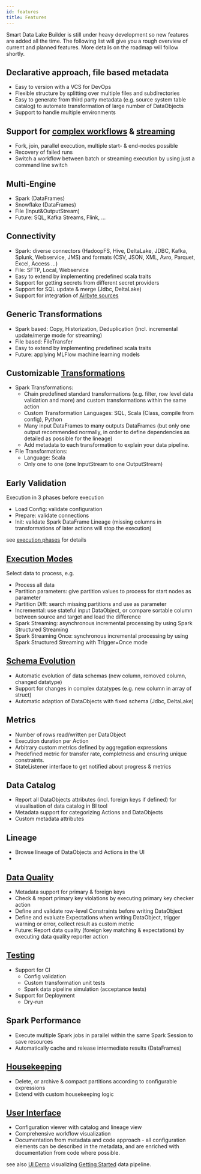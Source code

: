 ```yaml
---
id: features
title: Features
---
```


Smart Data Lake Builder is still under heavy development so new features are added all the time.
The following list will give you a rough overview of current and planned features.
More details on the roadmap will follow shortly.

## Declarative approach, file based metadata
* Easy to version with a VCS for DevOps
* Flexible structure by splitting over multiple files and subdirectories
* Easy to generate from third party metadata (e.g. source system table catalog) to automate transformation of large number of DataObjects
* Support to handle multiple environments

## Support for [complex workflows](reference/dag) & [streaming](reference/streaming)
* Fork, join, parallel execution, multiple start- & end-nodes possible
* Recovery of failed runs
* Switch a workflow between batch or streaming execution by using just a command line switch

## Multi-Engine
* Spark (DataFrames)
* Snowflake (DataFrames)
* File (Input&OutputStream)
* Future: SQL, Kafka Streams, Flink, …

## Connectivity
* Spark: diverse connectors (HadoopFS, Hive, DeltaLake, JDBC, Kafka, Splunk, Webservice, JMS) and formats (CSV, JSON, XML, Avro, Parquet, Excel, Access …)
* File: SFTP, Local, Webservice
* Easy to extend by implementing predefined scala traits
* Support for getting secrets from different secret providers
* Support for SQL update & merge (Jdbc, DeltaLake)
* Support for integration of [Airbyte sources](https://docs.airbyte.com/category/sources)

## Generic Transformations
* Spark based: Copy, Historization, Deduplication (incl. incremental update/merge mode for streaming)
* File based: FileTransfer
* Easy to extend by implementing predefined scala traits
* Future: applying MLFlow machine learning models

## Customizable [Transformations](reference/transformations)
* Spark Transformations:
    * Chain predefined standard transformations (e.g. filter, row level data validation and more) and custom transformations within the same action
    * Custom Transformation Languages: SQL, Scala (Class, compile from config), Python
    * Many input DataFrames to many outputs DataFrames (but only one output recommended normally, in order to define dependencies as detailed as possible for the lineage)
    * Add metadata to each transformation to explain your data pipeline.
* File Transformations:
    * Language: Scala
    * Only one to one (one InputStream to one OutputStream)

## Early Validation
Execution in 3 phases before execution
* Load Config: validate configuration
* Prepare: validate connections
* Init: validate Spark DataFrame Lineage (missing columns in transformations of later actions will stop the execution)

see [execution phases](reference/executionPhases) for details

## [Execution Modes](reference/executionModes)
Select data to process, e.g.
* Process all data
* Partition parameters: give partition values to process for start nodes as parameter
* Partition Diff: search missing partitions and use as parameter
* Incremental: use stateful input DataObject, or compare sortable column between source and target and load the difference
* Spark Streaming: asynchronous incremental processing by using Spark Structured Streaming
* Spark Streaming Once: synchronous incremental processing by using Spark Structured Streaming with Trigger=Once mode

## [Schema Evolution](reference/schema#schema-evolution)
* Automatic evolution of data schemas (new column, removed column, changed datatype)
* Support for changes in complex datatypes (e.g. new column in array of struct)
* Automatic adaption of DataObjects with fixed schema (Jdbc, DeltaLake)

## Metrics
* Number of rows read/written per DataObject
* Execution duration per Action
* Arbitrary custom metrics defined by aggregation expressions
* Predefined metric for transfer rate, completness and ensuring unique constraints.
* StateListener interface to get notified about progress & metrics

## Data Catalog
* Report all DataObjects attributes (incl. foreign keys if defined) for visualisation of data catalog in BI tool
* Metadata support for categorizing Actions and DataObjects
* Custom metadata attributes

## Lineage
* Browse lineage of DataObjects and Actions in the UI
* 

## [Data Quality](reference/dataQuality)
* Metadata support for primary & foreign keys
* Check & report primary key violations by executing primary key checker action
* Define and validate row-level Constraints before writing DataObject
* Define and evaluate Expectations when writing DataObject, trigger warning or error, collect result as custom metric
* Future: Report data quality (foreign key matching & expectations) by executing data quality reporter action

## [Testing](reference/testing)
* Support for CI
    * Config validation
    * Custom transformation unit tests
    * Spark data pipeline simulation (acceptance tests)
* Support for Deployment
    * Dry-run

## Spark Performance
* Execute multiple Spark jobs in parallel within the same Spark Session to save resources
* Automatically cache and release intermediate results (DataFrames)

## [Housekeeping](/blog/sdl-housekeeping)
* Delete, or archive & compact partitions according to configurable expressions
* Extend with custom housekeeping logic

## [User Interface](/blog/sdl-uidemo)
* Configuration viewer with catalog and lineage view
* Comprehensive workflow visualization
* Documentation from metadata and code approach - all configuration elements can be described in the metadata, and are enriched with documentation from code where possible.

see also [UI Demo](https://ui-demo.smartdatalake.ch/) visualizing [Getting Started](getting-started/setup) data pipeline.

